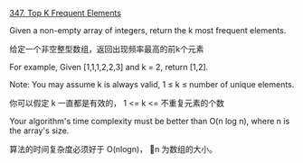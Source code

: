 [347. Top K Frequent Elements](https://leetcode.com/problems/top-k-frequent-elements/description/)

Given a non-empty array of integers, return the k most frequent elements.

给定一个非空整型数组，返回出现频率最高的前k个元素

For example,
Given [1,1,1,2,2,3] and k = 2, return [1,2].

Note: 
You may assume k is always valid, 1 ≤ k ≤ number of unique elements.

你可以假定 k 一直都是有效的， 1 <= k <= 不重复元素的个数

Your algorithm's time complexity must be better than O(n log n), where n is the array's size.

算法的时间复杂度必须好于 O(nlogn)， n 为数组的大小。
